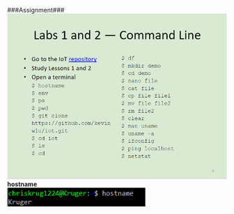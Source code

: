 ###Assignment###
![Instructions](Pics/instructions.png)
**hostname** <br />
![Instructions](Pics/hostname.png)
